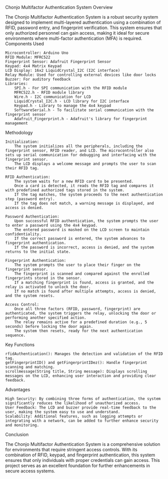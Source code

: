 Chonjo Multifactor Authentication System
Overview

The Chonjo Multifactor Authentication System is a robust security system designed to implement multi-layered authentication using a combination of RFID, password entry, and fingerprint verification. This system ensures that only authorized personnel can gain access, making it ideal for secure environments where multi-factor authentication (MFA) is required.
Components Used

    Microcontroller: Arduino Uno
    RFID Module: MFRC522
    Fingerprint Sensor: Adafruit Fingerprint Sensor
    Keypad: 4x4 Matrix Keypad
    LCD Display: 16x2 LiquidCrystal_I2C (I2C interface)
    Relay Module: Used for controlling external devices like door locks
    Buzzer: For auditory feedback
    Libraries:
        SPI.h - For SPI communication with the RFID module
        MFRC522.h - RFID module library
        Wire.h - I2C communication for LCD
        LiquidCrystal_I2C.h - LCD library for I2C interface
        Keypad.h - Library to manage the 4x4 keypad
        SoftwareSerial.h - To facilitate serial communication with the fingerprint sensor
        Adafruit_Fingerprint.h - Adafruit's library for fingerprint management

Methodology

    Initialization:
        The system initializes all the peripherals, including the fingerprint sensor, RFID reader, and LCD. The microcontroller also sets up serial communication for debugging and interfacing with the fingerprint sensor.
        The LCD displays a welcome message and prompts the user to scan their RFID tag.

    RFID Authentication:
        The system waits for a new RFID card to be presented.
        Once a card is detected, it reads the RFID tag and compares it with predefined authorized tags stored in the system.
        If the tag matches, the system proceeds to the next authentication step (password entry).
        If the tag does not match, a warning message is displayed, and access is denied.

    Password Authentication:
        Upon successful RFID authentication, the system prompts the user to enter a password using the 4x4 keypad.
        The entered password is masked on the LCD screen to maintain confidentiality.
        If the correct password is entered, the system advances to fingerprint authentication.
        If the password is incorrect, access is denied, and the system returns to the initial state.

    Fingerprint Authentication:
        The system prompts the user to place their finger on the fingerprint sensor.
        The fingerprint is scanned and compared against the enrolled fingerprints stored in the sensor.
        If a matching fingerprint is found, access is granted, and the relay is activated to unlock the door.
        If no match is found after multiple attempts, access is denied, and the system resets.

    Access Control:
        Once all three factors (RFID, password, fingerprint) are authenticated, the system triggers the relay, unlocking the door or performing another specified action.
        The relay remains active for a predefined duration (e.g., 5 seconds) before locking the door again.
        The system then resets, ready for the next authentication sequence.

Key Functions

    rfidAuthentication(): Manages the detection and validation of the RFID tag.
    getFingerprintID() and getFingerprintIDez(): Handle fingerprint scanning and matching.
    scrollmessage(String title, String message): Displays scrolling messages on the LCD, enhancing user interaction and providing clear feedback.

Advantages

    High Security: By combining three forms of authentication, the system significantly reduces the likelihood of unauthorized access.
    User Feedback: The LCD and buzzer provide real-time feedback to the user, making the system easy to use and understand.
    Scalability: Additional features, such as logging attempts or integrating with a network, can be added to further enhance security and monitoring.

Conclusion

The Chonjo Multifactor Authentication System is a comprehensive solution for environments that require stringent access controls. With its combination of RFID, keypad, and fingerprint authentication, this system ensures that only individuals with proper credentials can gain access. This project serves as an excellent foundation for further enhancements in secure access systems.